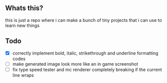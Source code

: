 ## Whats this?
this is just a repo where i can make a bunch of tiny projects that i can use to learn new things

## Todo
 - [x] correctly implement bold, italic, strikethrough and underline formatting codes
 - [ ] make generated image look more like an in game screenshot
 - [ ] fix type speed tester and mc renderer completely breaking if the current line wraps
